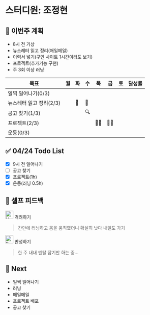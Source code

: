 # 스터디원: 조정현

## 🚀 이번주 계획

- 8시 전 기상
- 뉴스레터 읽고 정리(매일메일)
- 이력서 넣기(구인 사이트 1시간이라도 보기)
- 프로젝트(추가기능 구현)
- 주 3회 이상 러닝

| 목표                    | 월  | 화  | 수  | 목  | 금  | 토  | 달성률 |
| ----------------------- | --- | --- | --- | --- | --- | --- | ------ |
| 일찍 일어나기(0/3)      |     |     |     |     |     |     |        |
| 뉴스레터 읽고 정리(2/3) |     | 📨  | 📨  |     |     |     |        |
| 공고 찾기(1/3)          |     |     | 🔍  |     |     |     |        |
| 프로젝트(2/3)           |     |     |     | 👩‍💻  |  👩‍💻  |     |        |
| 운동(0/3)               |     |     |     |     |     |     |        |

## ✅ 04/24 Todo List

- [x] 9시 전 일어나기
- [ ] 공고 찾기
- [x] 프로젝트(1h)
- [x] 운동(러닝 0.5h)

## 🎉 셀프 피드백

<img src="https://raw.githubusercontent.com/Tarikul-Islam-Anik/Animated-Fluent-Emojis/master/Emojis/Smilies/Hugging%20Face.png" alt="Hugging Face" width="25" height="25"> 격려하기</img>

> 간만에 러닝하고 몸을 움직였더니 확실히 낫다 내일도 가기

<img src="https://raw.githubusercontent.com/Tarikul-Islam-Anik/Animated-Fluent-Emojis/master/Emojis/Smilies/Face%20with%20Monocle.png" alt="Face with Monocle" width="25" height="25"> 반성하기</img>

> 한 주 내내 멘탈 잡기만 하는 중...

## 🌱 Next

- 일찍 일어나기
- 러닝
- 매일메일
- 프로젝트 배포
- 공고 찾기
